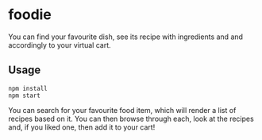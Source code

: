 # foodie
You can find your favourite dish, see its recipe with ingredients and and accordingly to your virtual cart.

## Usage

```
npm install
npm start
```
You can search for your favourite food item, which will render a list of recipes based on it. You can then browse through each,
look at the recipes and, if you liked one, then add it to your cart!
